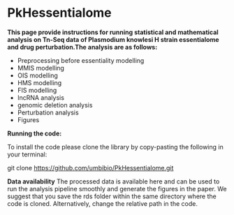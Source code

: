 # PkHessentialome
**This page provide instructions for running statistical and mathematical analysis on Tn-Seq data of Plasmodium knowlesi H strain essentialome and drug perturbation.The analysis are as follows:**

- Preprocessing before essentiality modelling
- MMIS modelling
- OIS modelling
- HMS modelling
- FIS modelling
- lncRNA analysis
- genomic deletion analysis
- Perturbation analysis
- Figures

**Running the code:**

To install the code please clone the library by copy-pasting the following in your terminal:

git clone https://github.com/umbibio/PkHessentialome.git

**Data availability**
The processed data is available here and can be used to run the analysis pipeline smoothly and generate the figures in the paper. We suggest that you save the rds folder within the same directory where the code is cloned. Alternatively, change the relative path in the code.


